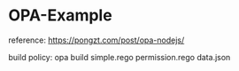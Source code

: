 # OPA-Example

reference: https://pongzt.com/post/opa-nodejs/


build policy: opa build simple.rego permission.rego data.json